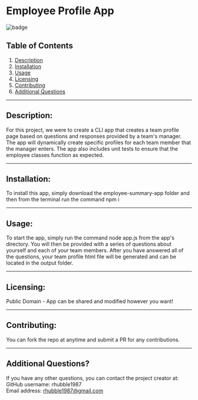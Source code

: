 # Employee Profile App    
  ![badge](https://img.shields.io/badge/license-Public%20Domain-brightgreen)

  ## Table of Contents  
  1. [Description](#description) 
  2. [Installation](#installation) 
  3. [Usage](#usage)
  4. [Licensing](#licensing)
  5. [Contributing](#contributing) 
  6. [Additional Questions](#additional-questions?)

  ---  

  ## Description:  
  For this project, we were to create a CLI app that creates a team profile page based on questions and responses provided by a team's manager. The app will dynamically create specific profiles for each team member that the manager enters. The app also includes unit tests to ensure that the employee classes function as expected.  

  ---  

  ## Installation:  
  To install this app, simply download the employee-summary-app folder and then from the terminal run the command npm i  

  ---  

  ## Usage:  
  To start the app, simply run the command node app.js from the app's directory. You will then be provided with a series of questions about yourself and each of your team members. After you have answered all of the questions, your team profile html file will be generated and can be located in the output folder.  

  --- 

  ## Licensing:  
  Public Domain - App can be shared and modified however you want!

  ---  

  ## Contributing:  
  You can fork the repo at anytime and submit a PR for any contributions.  

  ---  
  ## Additional Questions?  
  If you have any other questions, you can contact the project creator at:  
  GitHub username: rhubble1987  
  Email address: rhubble1987@gmail.com
